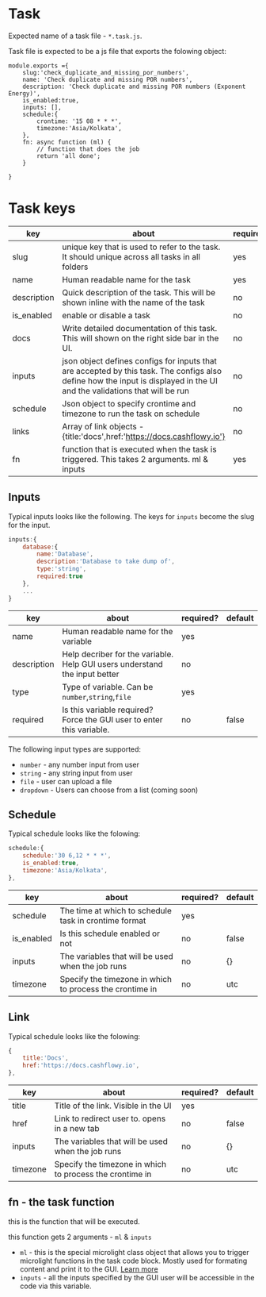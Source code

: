 # Task

Expected name of a task file - `*.task.js`. 

Task file is expected to be a js file that exports the folowing object:
```
module.exports ={
    slug:'check_duplicate_and_missing_por_numbers',
    name: 'Check duplicate and missing POR numbers',
    description: 'Check duplicate and missing POR numbers (Exponent Energy)',
    is_enabled:true,
    inputs: [],
    schedule:{
        crontime: '15 08 * * *',
        timezone:'Asia/Kolkata',
    },
    fn: async function (ml) {
        // function that does the job
        return 'all done';
    }
            
}
```

# Task keys

| key | about | required? | default |
|---|---|---|---|
| slug | unique key that is used to refer to the task. It should unique across all tasks in all folders | yes |  |
| name | Human readable name for the task | yes |  |
| description | Quick description of the task. This will be shown inline with the name of the task | no |  |
| is_enabled | enable or disable a task | no | false |
| docs | Write detailed documentation of this task. This will shown on the right side bar in the UI. | no |  |
| inputs | json object defines configs for inputs that are accepted by this task. The configs also define how the input is displayed in the UI and the validations that will be run | no | {} |
| schedule | Json object to specify crontime and timezone to run the task on schedule | no | {} |
| links | Array of link objects - {title:'docs',href:'https://docs.cashflowy.io'} | no | [] |
| fn | function that is executed when the task is triggered. This takes 2 arguments. ml & inputs | yes |  |


## Inputs
Typical inputs looks like the following. The keys for `inputs` become the slug for the input. 
```js
inputs:{
    database:{
        name:'Database',
        description:'Database to take dump of',
        type:'string',
        required:true
    },
    ... 
}
```

| key         | about                                                                      | required? | default |
|-------------|----------------------------------------------------------------------------|-----------|---------|
| name        | Human readable name for the variable                                       | yes       |         |
| description | Help decriber for the variable. Help GUI users understand the input better | no        |         |
| type        | Type of variable. Can be `number`,`string`,`file`                          | yes       |         |
| required    | Is this variable required? Force the GUI user to enter this variable.      | no        | false   |


The following input types are supported:
- `number` - any number input from user
- `string` - any string input from user
- `file` - user can upload a file
- `dropdown` - Users can choose from a list (coming soon)

## Schedule
Typical schedule looks like the folowing:
```js
schedule:{
    schedule:'30 6,12 * * *',
    is_enabled:true,
    timezone:'Asia/Kolkata',
},
```

| key      | about                                                    | required? | default |
|----------|----------------------------------------------------------|-----------|---------|
| schedule | The time at which to schedule task in crontime format    | yes       |         |
| is_enabled | Is this schedule enabled or not                        | no        | false   |
| inputs   | The variables that will be used when the job runs        | no        | {}      |
| timezone | Specify the timezone in which to process the crontime in | no        | utc     |




## Link
Typical schedule looks like the folowing:
```js
{
    title:'Docs',
    href:'https://docs.cashflowy.io',
},
```

| key      | about                                                    | required? | default |
|----------|----------------------------------------------------------|-----------|---------|
| title    | Title of the link. Visible in the UI                     | yes       |         |
| href     | Link to redirect user to. opens in a new tab             | no        | false   |
| inputs   | The variables that will be used when the job runs        | no        | {}      |
| timezone | Specify the timezone in which to process the crontime in | no        | utc     |

## fn - the task function
this is the function that will be executed.

this function gets 2 arguments - `ml` & `inputs`
- `ml` - this is the special microlight class object that allows you to trigger microlight functions in the task code block. Mostly used for formating content and print it to the GUI. [Learn more](/docs/reference/ml.md)
- `inputs` - all the inputs specified by the GUI user will be accessible in the code via this variable. 